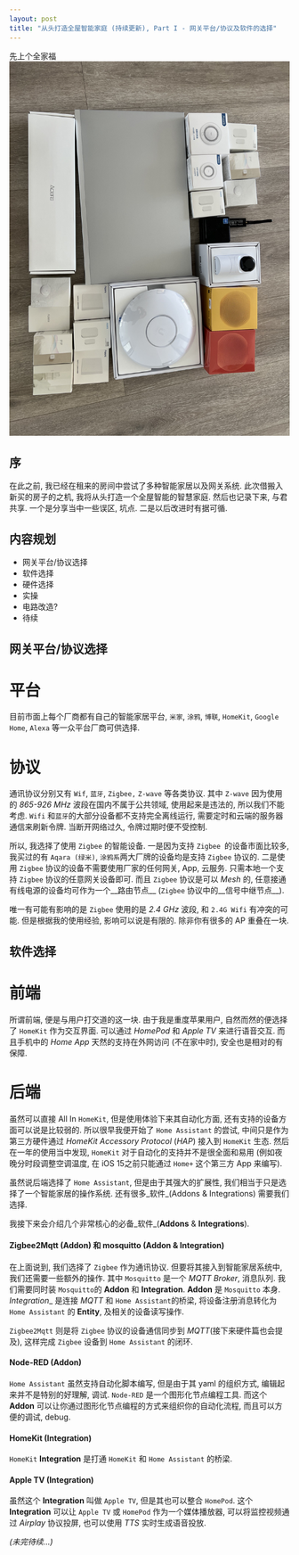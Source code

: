 ```yaml
---
layout: post
title: "从头打造全屋智能家庭 (持续更新), Part I - 网关平台/协议及软件的选择"
---
```


先上个全家福
![](/images/img-build-smart-home-from-scratch-part-1-1.jpg)


## 序
在此之前, 我已经在租来的房间中尝试了多种智能家居以及网关系统. 此次借搬入新买的房子的之机, 我将从头打造一个全屋智能的智慧家庭. 然后也记录下来, 与君共享. 一个是分享当中一些误区, 坑点. 二是以后改进时有据可循.

## 内容规划
 * 网关平台/协议选择
 * 软件选择
 * 硬件选择
 * 实操
 * 电路改造?
 * 待续

## 网关平台/协议选择

# 平台

目前市面上每个厂商都有自己的智能家居平台, `米家`, `涂鸦`, `博联`, `HomeKit`, `Google Home`, `Alexa` 等一众平台厂商可供选择. 

# 协议

通讯协议分别又有 `Wif`, `蓝牙`, `Zigbee,` `Z-wave` 等各类协议. 其中 `Z-wave` 因为使用的 _865-926 MHz_ 波段在国内不属于公共领域, 使用起来是违法的, 所以我们不能考虑. `Wifi` 和`蓝牙`的大部分设备都不支持完全离线运行, 需要定时和云端的服务器通信来刷新令牌. 当断开网络过久, 令牌过期时便不受控制. 

所以, 我选择了使用 `Zigbee` 的智能设备. 一是因为支持 `Zigbee `的设备市面比较多, 我买过的有 `Aqara (绿米)`, `涂鸦系`两大厂牌的设备均是支持 `Zigbee` 协议的. 二是使用 `Zigbee` 协议的设备不需要使用厂家的任何网关, App, 云服务. 只需本地一个支持 `Zigbee` 协议的任意网关设备即可. 而且 `Zigbee` 协议是可以 _Mesh_ 的, 任意接通有线电源的设备均可作为一个__路由节点__ (`Zigbee` 协议中的__信号中继节点__).

唯一有可能有影响的是 `Zigbee` 使用的是 _2.4 GHz_ 波段, 和 `2.4G Wifi` 有冲突的可能. 但是根据我的使用经验, 影响可以说是有限的. 除非你有很多的 AP 重叠在一块.

## 软件选择

# 前端

所谓前端, 便是与用户打交道的这一块. 由于我是重度苹果用户, 自然而然的便选择了 `HomeKit` 作为交互界面. 可以通过 _HomePod_  和 _Apple TV_ 来进行语音交互. 而且手机中的 _Home App_ 天然的支持在外网访问 (不在家中时), 安全也是相对的有保障.

# 后端

虽然可以直接 All In `HomeKit`, 但是使用体验下来其自动化方面, 还有支持的设备方面可以说是比较弱的. 所以很早我便开始了 `Home Assistant` 的尝试, 中间只是作为第三方硬件通过 _HomeKit Accessory Protocol_ (_HAP_)  接入到 `HomeKit` 生态. 然后在一年的使用当中发现, `HomeKit` 对于自动化的支持并不是很全面和易用 (例如夜晚分时段调整空调温度, 在 iOS 15之前只能通过 `Home+` 这个第三方 App 来编写).

虽然说后端选择了 `Home Assistant`, 但是由于其强大的扩展性, 我们相当于只是选择了一个智能家居的操作系统. 还有很多_软件_(Addons & Integrations) 需要我们选择.

我接下来会介绍几个非常核心的必备_软件_(__Addons__ & __Integrations__).

#### Zigbee2Mqtt (Addon) 和 mosquitto (Addon & Integration)

在上面说到, 我们选择了 `Zigbee` 作为通讯协议. 但要将其接入到智能家居系统中, 我们还需要一些额外的操作. 其中 `Mosquitto` 是一个 _MQTT Broker_,  消息队列. 我们需要同时装 `Mosquitto`的 __Addon__ 和 __Integration__. __Addon__ 是 `Mosquitto` 本身. _Integration__ 是连接 _MQTT_ 和 `Home Assistant`的桥梁, 将设备注册消息转化为 `Home Assistant` 的 __Entity__, 及相关的设备读写操作.

`Zigbee2Mqtt` 则是将 `Zigbee` 协议的设备通信同步到 _MQTT_(接下来硬件篇也会提及), 这样完成 `Zigbee` 设备到 `Home Assistant` 的闭环.

#### Node-RED (Addon)

`Home Assistant` 虽然支持自动化脚本编写, 但是由于其 yaml 的组织方式, 编辑起来并不是特别的好理解, 调试.  `Node-RED` 是一个图形化节点编程工具. 而这个 __Addon__ 可以让你通过图形化节点编程的方式来组织你的自动化流程, 而且可以方便的调试, debug.

#### HomeKit (Integration)

`HomeKit` __Integration__ 是打通 `HomeKit` 和 `Home Assistant` 的桥梁.

#### Apple TV (Integration)

虽然这个 __Integration__ 叫做 `Apple TV`, 但是其也可以整合 `HomePod`. 这个 __Integration__ 可以让 `Apple TV` 或 `HomePod` 作为一个媒体播放器, 可以将监控视频通过 _Airplay_ 协议投屏, 也可以使用 _TTS_ 实时生成语音投放.



_(未完待续...)_
